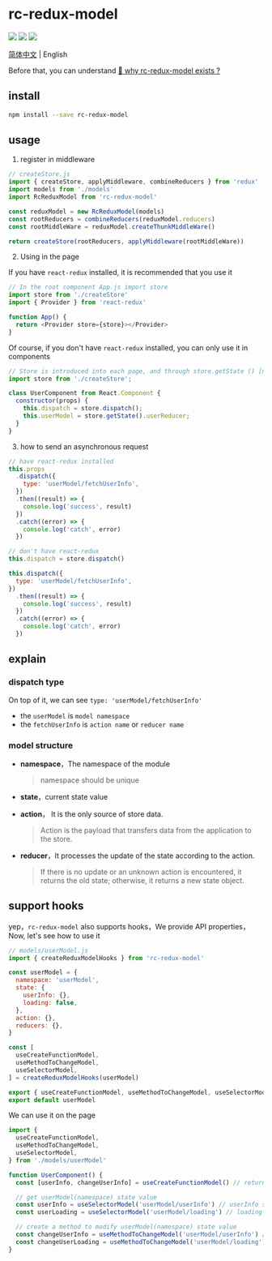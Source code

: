 # rc-redux-model

<img src="https://img.shields.io/badge/rc--redux--modal-v0.0.1-blue" />
<img src="https://img.shields.io/badge/redux-^4.0.1-yellow" />
<img src="https://img.shields.io/badge/author-PDK-inactive" />

[简体中文](./README.md) | English

Before that, you can understand [🌈 why rc-redux-model exists ?](./REASON.en.md)

## install

```bash
npm install --save rc-redux-model
```

## usage

1. register in middleware

```js
// createStore.js
import { createStore, applyMiddleware, combineReducers } from 'redux'
import models from './models'
import RcReduxModel from 'rc-redux-model'

const reduxModel = new RcReduxModel(models)
const rootReducers = combineReducers(reduxModel.reducers)
const rootMiddleWare = reduxModel.createThunkMiddleWare()

return createStore(rootReducers, applyMiddleware(rootMiddleWare))
```

2. Using in the page

If you have `react-redux` installed, it is recommended that you use it

```js
// In the root component App.js import store
import store from './createStore'
import { Provider } from 'react-redux'

function App() {
  return <Provider store={store}></Provider>
}
```

Of course, if you don't have `react-redux` installed, you can only use it in components

```js
// Store is introduced into each page, and through store.getState () [namespace] gets the current state
import store from './createStore';

class UserComponent from React.Component {
  constructor(props) {
    this.dispatch = store.dispatch();
    this.userModel = store.getState().userReducer;
  }
}
```

3. how to send an asynchronous request

```js
// have react-redux installed
this.props
  .dispatch({
    type: 'userModel/fetchUserInfo',
  })
  .then((result) => {
    console.log('success', result)
  })
  .catch((error) => {
    console.log('catch', error)
  })

// don't have react-redux
this.dispatch = store.dispatch()

this.dispatch({
  type: 'userModel/fetchUserInfo',
})
  .then((result) => {
    console.log('success', result)
  })
  .catch((error) => {
    console.log('catch', error)
  })
```

## explain

### dispatch type

On top of it, we can see `type: 'userModel/fetchUserInfo'`

- the `userModel` is `model namespace`
- the `fetchUserInfo` is `action name` or `reducer name`

### model structure

- **namespace**，The namespace of the module

  > namespace should be unique

- **state**，current state value

- **action**， It is the only source of store data.

  > Action is the payload that transfers data from the application to the store.

- **reducer**，It processes the update of the state according to the action.
  > If there is no update or an unknown action is encountered, it returns the old state; otherwise, it returns a new state object.

## support hooks

yep，`rc-redux-model` also supports hooks，We provide API properties，Now, let's see how to use it

```js
// models/userModel.js
import { createReduxModelHooks } from 'rc-redux-model'

const userModel = {
  namespace: 'userModel',
  state: {
    userInfo: {},
    loading: false,
  },
  action: {},
  reducers: {},
}

const [
  useCreateFunctionModel,
  useMethodToChangeModel,
  useSelectorModel,
] = createReduxModelHooks(userModel)

export { useCreateFunctionModel, useMethodToChangeModel, useSelectorModel }
export default userModel
```

We can use it on the page

```js
import {
  useCreateFunctionModel,
  useMethodToChangeModel,
  useSelectorModel,
} from './models/userModel'

function UserComponent() {
  const [userInfo, changeUserInfo] = useCreateFunctionModel() // return userInfo state and change userInfo function

  // get userModel(namespace) state value
  const userInfo = useSelectorModel('userModel/userInfo') // userInfo state value
  const userLoading = useSelectorModel('userModel/loading') // loading state value

  // create a method to modify userModel(namespace) state value
  const changeUserInfo = useMethodToChangeModel('userModel/userInfo') // change userInfo state value
  const changeUserLoading = useMethodToChangeModel('userModel/loading') // change loading state value
}
```
